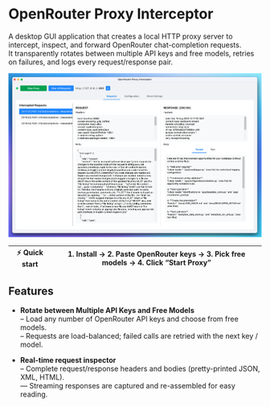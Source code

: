 # OpenRouter Proxy Interceptor

A desktop GUI application that creates a local HTTP proxy server to intercept, inspect, and forward OpenRouter chat-completion requests.  
It transparently rotates between multiple API keys and free models, retries on failures, and logs every request/response pair.

![](docs/screenshot.png)

| ⚡ Quick start | 1. Install → 2. Paste OpenRouter keys → 3. Pick free models → 4. Click “Start Proxy” |
|---------------|----------------------------------------------------------------------------------------|

## Features

- **Rotate between Multiple API Keys and Free Models**  
  – Load any number of OpenRouter API keys and choose from free models.  
  – Requests are load-balanced; failed calls are retried with the next key / model.

- **Real-time request inspector**  
  – Complete request/response headers and bodies (pretty-printed JSON, XML, HTML).  
  — Streaming responses are captured and re-assembled for easy reading.

